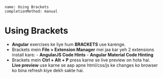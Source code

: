 ```ngMeta
name: Using Brackets
completionMethod: manual
```

# Using Brackets
- **Angular** exercises ke liye hum **BRACKETS** use karenge.
- Brackets mein **File > Extension Manager** mei jaa kar yeh 2 extensions install kare:
        - **AngularJS Code Hints**
        - **Angular Material Code Hinting**
- Brackets mein **Ctrl + Alt + P** press karne se live preview on hota hai. **Live preview** use karne se aap apne html/css/js ke changes ko browser ko bina refresh kiye dekh sakte hai. 

